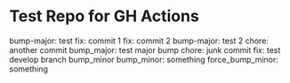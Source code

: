 # Test Repo for GH Actions

bump-major: test
fix: commit 1
fix: commit 2
bump-major: test 2
chore: another commit
bump_major: test major bump
chore: junk commit
fix: test develop branch
bump_minor
bump_minor: something
force_bump_minor: something
